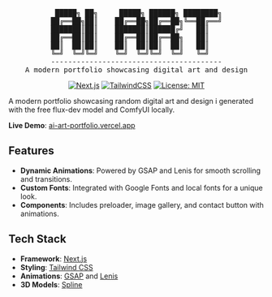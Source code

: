 <div align="center">
<pre>
 █████╗ ██╗     █████╗ ██████╗ ████████╗
██╔══██╗██║    ██╔══██╗██╔══██╗╚══██╔══╝
███████║██║    ███████║██████╔╝   ██║   
██╔══██║██║    ██╔══██║██╔══██╗   ██║   
██║  ██║██║    ██║  ██║██║  ██║   ██║   
╚═╝  ╚═╝╚═╝    ╚═╝  ╚═╝╚═╝  ╚═╝   ╚═╝   
----------------------------------------
A modern portfolio showcasing digital art and design
</pre>

[![Next.js](https://img.shields.io/badge/Next.js-15.0.2-blue)](https://nextjs.org/)
[![TailwindCSS](https://img.shields.io/badge/TailwindCSS-3.4.1-blueviolet)](https://tailwindcss.com/)
[![License: MIT](https://img.shields.io/badge/License-MIT-yellow.svg)](https://opensource.org/licenses/MIT)

</div>

A modern portfolio showcasing random digital art and design i generated with the free flux-dev model and ComfyUI locally.

**Live Demo**: [ai-art-portfolio.vercel.app](https://ai-art-portfolio.vercel.app)

## Features

-   **Dynamic Animations**: Powered by GSAP and Lenis for smooth scrolling and transitions.
-   **Custom Fonts**: Integrated with Google Fonts and local fonts for a unique look.
-   **Components**: Includes preloader, image gallery, and contact button with animations.

## Tech Stack

-   **Framework**: [Next.js](https://nextjs.org/)
-   **Styling**: [Tailwind CSS](https://tailwindcss.com/)
-   **Animations**: [GSAP](https://greensock.com/gsap/) and [Lenis](https://github.com/studio-freight/lenis)
-   **3D Models**: [Spline](https://spline.design/)
